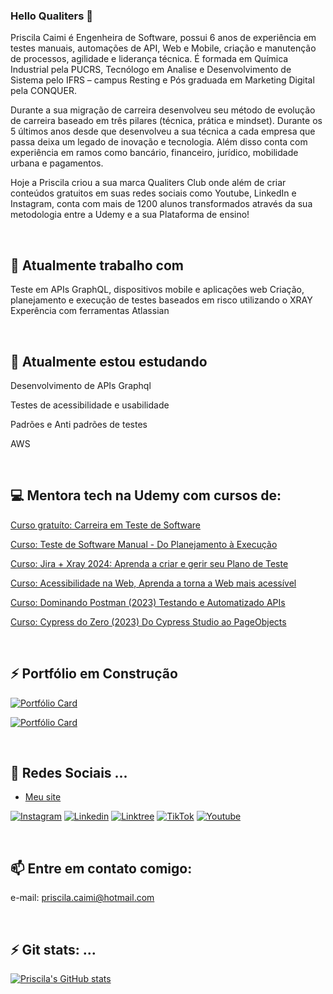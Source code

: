 ### Hello Qualiters 👋

Priscila Caimi é Engenheira de Software, possui 6 anos de experiência em testes manuais, automações de API, Web e Mobile, criação e manutenção de processos, agilidade e liderança técnica. É formada em Química Industrial pela PUCRS, Tecnólogo em Analise e Desenvolvimento de Sistema pelo IFRS – campus Resting e Pós graduada em Marketing Digital pela CONQUER.

Durante a sua migração de carreira desenvolveu seu método de evolução de carreira baseado em três pilares (técnica, prática e mindset). Durante os 5 últimos anos desde que desenvolveu a sua técnica a cada empresa que passa deixa um legado de inovação e tecnologia. Além disso conta com experiência em ramos como bancário, financeiro, jurídico, mobilidade urbana e pagamentos.

Hoje a Priscila criou a sua marca Qualiters Club onde além de criar conteúdos gratuitos em suas redes sociais como Youtube, LinkedIn e Instagram, conta com mais de 1200 alunos transformados através da sua metodologia entre a Udemy e a sua Plataforma de ensino!

<br>

## 🔭 Atualmente trabalho com 

Teste em APIs GraphQL, dispositivos mobile e aplicações web
Criação, planejamento e execução de testes baseados em risco utilizando o XRAY
Experência com ferramentas Atlassian

<br>

## 🌱 Atualmente estou estudando

Desenvolvimento de APIs Graphql

Testes de acessibilidade e usabilidade

Padrões e Anti padrões de testes

AWS

<br>

## 💻 Mentora tech na Udemy com cursos de: 

[Curso gratuíto: Carreira em Teste de Software](https://www.udemy.com/course/trilhe-sua-carreira-explorando-cargos-em-teste-de-software/learn/lecture/39170906?referralCode=79AF6260E0502A681750#overview)

[Curso: Teste de Software Manual - Do Planejamento à Execução](https://www.udemy.com/course/teste-de-software-manual-do-planejamento-a-execucao/learn/lecture/39172076?referralCode=058FAC22ED178AF903A8#overview)

[Curso: Jira + Xray 2024: Aprenda a criar e gerir seu Plano de Teste](https://www.udemy.com/course/jira-xray-2024-aprenda-a-criar-e-gerir-seu-plano-de-teste/learn/lecture/40753204?referralCode=D52F1DCF46A5F5D30970#overview)

[Curso: Acessibilidade na Web, Aprenda a torna a Web mais acessível](https://www.udemy.com/course/acessibilidade-na-web-aprenda-a-torna-a-web-mais-acessivel/learn/lecture/39389258?referralCode=A97606FF9022E8FE4A82#overview)

[Curso: Dominando Postman (2023) Testando e Automatizado APIs](https://www.udemy.com/course/dominando-postman-2023-testando-e-automatizado-apis/learn/lecture/39172776?referralCode=B3F60D02E7CD13CA9CAF#overview)

[Curso: Cypress do Zero (2023) Do Cypress Studio ao PageObjects](https://www.udemy.com/course/cypress-do-zero-2023-do-cypress-studio-ao-pageobjects/learn/lecture/39302978?referralCode=582149A71727BC0E9A93#overview)


<br>

## ⚡ Portfólio em Construção


[![Portfólio Card](https://github-readme-stats.vercel.app/api/pin/?username=pricaimiTech&repo=sauceDemoQAPortfolio)](https://github.com/pricaimiTech/sauceDemoQAPortfolio)


[![Portfólio Card](https://github-readme-stats.vercel.app/api/pin/?username=pricaimiTech&repo=parabank_test)](https://github.com/pricaimiTech/parabank_test)


<br>

## 💬 Redes Sociais ...

- [Meu site](https://priscilacaimi.notion.site/Hello-Qualiters-47753df8631746e0920957c628ac3739)

[![Instagram](https://img.shields.io/badge/Instagram-E4405F?style=for-the-badge&logo=instagram&logoColor=white)](https://www.instagram.com/priscila.caimi/)
[![Linkedin](https://img.shields.io/badge/LinkedIn-0077B5?style=for-the-badge&logo=linkedin&logoColor=white)](https://www.linkedin.com/in/paraujocaimi/)
[![Linktree](https://img.shields.io/badge/linktree-39E09B?style=for-the-badge&logo=linktree&logoColor=white)](https://linktr.ee/priscilacaimi)
[![TikTok](https://img.shields.io/badge/TikTok-000000?style=for-the-badge&logo=tiktok&logoColor=white)](https://www.tiktok.com/@priscila.caimi)
[![Youtube](https://img.shields.io/badge/YouTube-FF0000?style=for-the-badge&logo=youtube&logoColor=white)](https://www.youtube.com/c/QAPrisciladeAraujo)


<br>

## 📫 Entre em contato comigo:
e-mail: priscila.caimi@hotmail.com


<br>

## ⚡ Git stats: ...

[![Priscila's GitHub stats](https://github-readme-stats.vercel.app/api?username=pricaimiTech&theme=outrun)](https://github.com/pricaimiTech/github-readme-stats)

